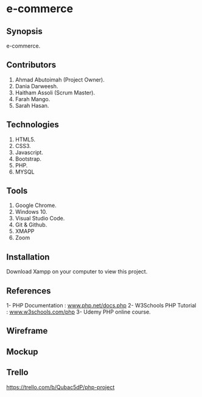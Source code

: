 # e-commerce

## Synopsis
e-commerce.

## Contributors
1. Ahmad Abutoimah (Project Owner).
2. Dania Darweesh.
3. Haitham Assoli (Scrum Master).
4. Farah Mango.
5. Sarah Hasan.

## Technologies
1. HTML5.
2. CSS3.
3. Javascript.
4. Bootstrap.
5. PHP.
6. MYSQL

## Tools
1. Google Chrome.
2. Windows 10.
3. Visual Studio Code.
4. Git & Github.
5. XMAPP
6. Zoom

## Installation
Download Xampp on your computer to view this project.

## References
1- PHP Documentation : www.php.net/docs.php
2- W3Schools PHP Tutorial : www.w3schools.com/php
3- Udemy PHP online course.

## Wireframe

## Mockup

## Trello
https://trello.com/b/Qubac5dP/php-project
